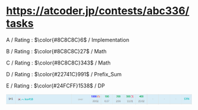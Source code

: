 # https://atcoder.jp/contests/abc336/tasks

A / Rating : $\color{#8C8C8C}6$ / Implementation

B / Rating : $\color{#8C8C8C}27$ / Math

C / Rating : $\color{#8C8C8C}343$ / Math

D / Rating : $\color{#22741C}991$ / Prefix_Sum

E / Rating : $\color{#24FCFF}1538$ / DP

![My Image](https://github.com/kss418/Atcoder/blob/main/ABC/Images/Standings/336.png)
